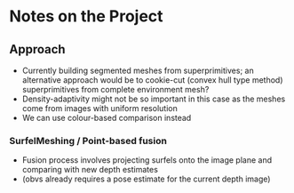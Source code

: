 # Notes on the Project

## Approach

- Currently building segmented meshes from superprimitives; an alternative approach would be to cookie-cut (convex hull type method) superprimitives from complete environment mesh?
- Density-adaptivity might not be so important in this case as the meshes come from images with uniform resolution
- We can use colour-based comparison instead

### SurfelMeshing / Point-based fusion

- Fusion process involves projecting surfels onto the image plane and comparing with new depth estimates
- (obvs already requires a pose estimate for the current depth image)